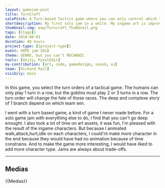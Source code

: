 ```yaml
---
layout: gamejam-post
title: TurnCraft
salePitch: A Turn-based Tactics game where you can only control which team plays when.
shortdescription: My first solo jam in a while. My ingame art is improving.
thumbnail-img: exp/Turncraft_Thumbnail.png
tags: {{tags}}
date: 2018-08-01
duration: 48 hours
project-type: {{project-type}}
event: GMTK jam 2018
theme: GENRE, but you can’t MECHANIC
tools: [Unity, PyxelEdit]
my-contribution: [art, code, gamedesign, sound, ui]
team: [Richard Rail]
visibily: main
---
```


In this game, you select the turn orders of a tactical game. The humans can only play 1 turn in a row, but the goblins must play 2 or 3 turns in a row. The turn order will change the fate of those races. The deep and complexe story of 1 branch depend on which team win.

I went with a turn based game, a kind of game I never made before. For a solo game jam with everything else to do, I find that you can't go deep enought. I also took a lot of time on art assets, it was fun, I'm pleased with the result of the ingame characters. But because I animated walk,attack,hurt,idle on each characters, I could'nt make more character in the end because they would have had no animation because of time constrains. And to make the game more interesting, I would have liked to add more character type. Jams are always about trade-offs.

***
## Medias

{{Medias}}